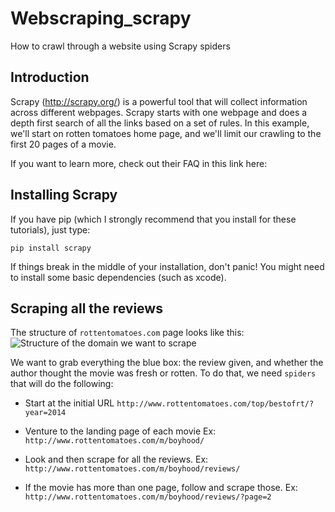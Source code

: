 Webscraping_scrapy
==========

How to crawl through a website using Scrapy spiders

Introduction 
------

Scrapy (http://scrapy.org/) is a powerful tool that will collect information across different webpages. Scrapy starts with one webpage and does a depth first search of all the links based on a set of rules. In this example, we'll start on rotten tomatoes home page, and we'll limit our crawling to the first 20 pages of a movie. 


If you want to learn more, check out their FAQ in this link here: 


Installing Scrapy
------

If you have pip (which I strongly recommend that you install for these tutorials), just type:

```
pip install scrapy
```

If things break in the middle of your installation, don't panic! You might need to install some basic dependencies (such as xcode). 


Scraping all the reviews
------

The structure of `rottentomatoes.com` page looks like this:
![Structure of the domain we want to scrape](https://github.com/theleastinterestingcoder/Webscraping_scrapy/blob/master/resources/outline.jpg)

We want to grab everything the blue box: the review given, and whether the author thought the movie was fresh or rotten. To do that, we need `spiders` that will do the following:

* Start at the initial URL `http://www.rottentomatoes.com/top/bestofrt/?year=2014`

* Venture to the landing page of each movie Ex: `http://www.rottentomatoes.com/m/boyhood/`

* Look and then scrape for all the reviews. Ex: `http://www.rottentomatoes.com/m/boyhood/reviews/`

* If the movie has more than one page, follow and scrape those. Ex: `http://www.rottentomatoes.com/m/boyhood/reviews/?page=2`
